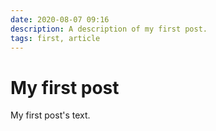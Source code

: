 ```yaml
---
date: 2020-08-07 09:16
description: A description of my first post.
tags: first, article
---
```

# My first post

My first post's text.